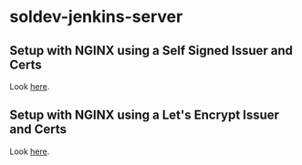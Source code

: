 # soldev-jenkins-server 

## Setup with NGINX using a Self Signed Issuer and Certs
Look [here](nginx-self/README.md).

## Setup with NGINX using a Let's Encrypt Issuer and Certs
Look [here](nginx-letsencrypt/README.md).